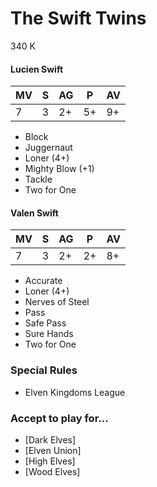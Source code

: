 # The Swift Twins

340 K

#### Lucien Swift

| MV | S | AG | P  | AV |
| -- | - | -- | -- | -- |
| 7  | 3 | 2+ | 5+ | 9+ |

* Block
* Juggernaut
* Loner (4+)
* Mighty Blow (+1)
* Tackle
* Two for One

#### Valen Swift

| MV | S | AG | P  | AV |
| -- | - | -- | -- | -- |
| 7  | 3 | 2+ | 2+ | 8+ |

* Accurate
* Loner (4+)
* Nerves of Steel
* Pass
* Safe Pass
* Sure Hands
* Two for One

### Special Rules

* Elven Kingdoms League

### Accept to play for...

* [Dark Elves]
* [Elven Union]
* [High Elves]
* [Wood Elves]
